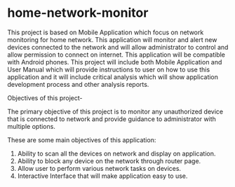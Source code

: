 # home-network-monitor

This project is based on Mobile Application which focus on network monitoring for home network. 
This application will monitor and alert new devices connected to the network and will allow administrator to control and allow permission to connect on internet. This application will be compatible with Android phones. This project will include both Mobile Application and User Manual which will provide instructions to user on how to use this application and it will include critical analysis which will show application development process and other analysis reports.

Objectives of this project-

The primary objective of this project is to monitor any unauthorized device that is connected to network and provide guidance to administrator with multiple options.

These are some main objectives of this application:
1.	Ability to scan all the devices on network and display on application.
2.	Ability to block any device on the network through router page.
3.	Allow user to perform various network tasks on devices.
4.	Interactive Interface that will make application easy to use.

